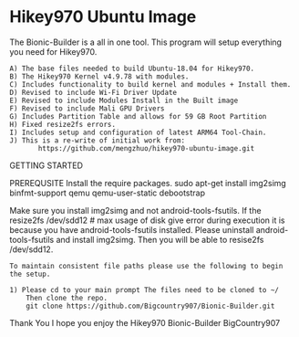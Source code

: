 # Hikey970 Ubuntu Image
The Bionic-Builder is a all in one tool.
This program will setup everything you need for Hikey970.

	A) The base files needed to build Ubuntu-18.04 for Hikey970.
	B) The Hikey970 Kernel v4.9.78 with modules.
	C) Includes functionality to build kernel and modules + Install them.
	D) Revised to include Wi-Fi Driver Update
	E) Revised to include Modules Install in the Built image
	F) Revised to include Mali GPU Drivers
	G) Includes Partition Table and allows for 59 GB Root Partition
	H) Fixed resize2fs errors.
	I) Includes setup and configuration of latest ARM64 Tool-Chain.
	J) This is a re-write of initial work from:
           https://github.com/mengzhuo/hikey970-ubuntu-image.git

GETTING STARTED

PREREQUSITE Install the require packages.
sudo apt-get install img2simg binfmt-support qemu qemu-user-static debootstrap

Make sure you install img2simg and not android-tools-fsutils.
If the resize2fs /dev/sdd12 # max usage of disk give error during execution it is because you have android-tools-fsutils installed.
Please uninstall android-tools-fsutils and install img2simg. Then you will be able to resise2fs /dev/sdd12.

	To maintain consistent file paths please use the following to begin the setup.
	
	1) Please cd to your main prompt The files need to be cloned to ~/ 
		Then clone the repo.
		git clone https://github.com/Bigcountry907/Bionic-Builder.git
		
Thank You 
I hope you enjoy the Hikey970 Bionic-Builder
BigCountry907
